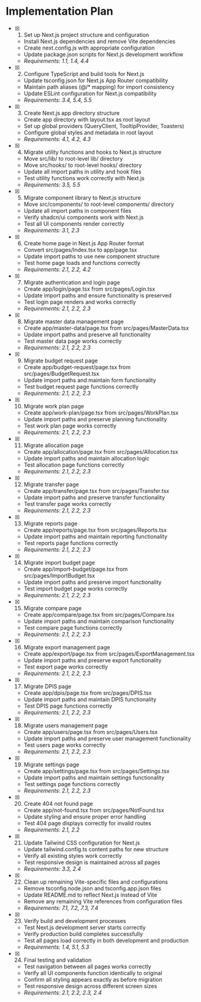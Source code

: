 # Implementation Plan

- [x] 1. Set up Next.js project structure and configuration
  - Install Next.js dependencies and remove Vite dependencies
  - Create next.config.js with appropriate configuration
  - Update package.json scripts for Next.js development workflow
  - _Requirements: 1.1, 1.4, 4.4_

- [x] 2. Configure TypeScript and build tools for Next.js
  - Update tsconfig.json for Next.js App Router compatibility
  - Maintain path aliases (@/* mapping) for import consistency
  - Update ESLint configuration for Next.js compatibility
  - _Requirements: 3.4, 5.4, 5.5_

- [x] 3. Create Next.js app directory structure
  - Create app directory with layout.tsx as root layout
  - Set up global providers (QueryClient, TooltipProvider, Toasters)
  - Configure global styles and metadata in root layout
  - _Requirements: 4.1, 4.2, 4.3_

- [x] 4. Migrate utility functions and hooks to Next.js structure
  - Move src/lib/ to root-level lib/ directory
  - Move src/hooks/ to root-level hooks/ directory
  - Update all import paths in utility and hook files
  - Test utility functions work correctly with Next.js
  - _Requirements: 3.5, 5.5_

- [x] 5. Migrate component library to Next.js structure
  - Move src/components/ to root-level components/ directory
  - Update all import paths in component files
  - Verify shadcn/ui components work with Next.js
  - Test all UI components render correctly
  - _Requirements: 3.1, 2.3_

- [x] 6. Create home page in Next.js App Router format
  - Convert src/pages/Index.tsx to app/page.tsx
  - Update import paths to use new component structure
  - Test home page loads and functions correctly
  - _Requirements: 2.1, 2.2, 4.2_

- [x] 7. Migrate authentication and login page
  - Create app/login/page.tsx from src/pages/Login.tsx
  - Update import paths and ensure functionality is preserved
  - Test login page renders and works correctly
  - _Requirements: 2.1, 2.2, 2.3_

- [x] 8. Migrate master data management page
  - Create app/master-data/page.tsx from src/pages/MasterData.tsx
  - Update import paths and preserve all functionality
  - Test master data page works correctly
  - _Requirements: 2.1, 2.2, 2.3_

- [x] 9. Migrate budget request page
  - Create app/budget-request/page.tsx from src/pages/BudgetRequest.tsx
  - Update import paths and maintain form functionality
  - Test budget request page functions correctly
  - _Requirements: 2.1, 2.2, 2.3_

- [x] 10. Migrate work plan page
  - Create app/work-plan/page.tsx from src/pages/WorkPlan.tsx
  - Update import paths and preserve planning functionality
  - Test work plan page works correctly
  - _Requirements: 2.1, 2.2, 2.3_

- [x] 11. Migrate allocation page
  - Create app/allocation/page.tsx from src/pages/Allocation.tsx
  - Update import paths and maintain allocation logic
  - Test allocation page functions correctly
  - _Requirements: 2.1, 2.2, 2.3_

- [x] 12. Migrate transfer page
  - Create app/transfer/page.tsx from src/pages/Transfer.tsx
  - Update import paths and preserve transfer functionality
  - Test transfer page works correctly
  - _Requirements: 2.1, 2.2, 2.3_

- [x] 13. Migrate reports page
  - Create app/reports/page.tsx from src/pages/Reports.tsx
  - Update import paths and maintain reporting functionality
  - Test reports page functions correctly
  - _Requirements: 2.1, 2.2, 2.3_

- [x] 14. Migrate import budget page
  - Create app/import-budget/page.tsx from src/pages/ImportBudget.tsx
  - Update import paths and preserve import functionality
  - Test import budget page works correctly
  - _Requirements: 2.1, 2.2, 2.3_

- [x] 15. Migrate compare page
  - Create app/compare/page.tsx from src/pages/Compare.tsx
  - Update import paths and maintain comparison functionality
  - Test compare page functions correctly
  - _Requirements: 2.1, 2.2, 2.3_

- [x] 16. Migrate export management page
  - Create app/export/page.tsx from src/pages/ExportManagement.tsx
  - Update import paths and preserve export functionality
  - Test export page works correctly
  - _Requirements: 2.1, 2.2, 2.3_

- [x] 17. Migrate DPIS page
  - Create app/dpis/page.tsx from src/pages/DPIS.tsx
  - Update import paths and maintain DPIS functionality
  - Test DPIS page functions correctly
  - _Requirements: 2.1, 2.2, 2.3_

- [x] 18. Migrate users management page
  - Create app/users/page.tsx from src/pages/Users.tsx
  - Update import paths and preserve user management functionality
  - Test users page works correctly
  - _Requirements: 2.1, 2.2, 2.3_

- [x] 19. Migrate settings page
  - Create app/settings/page.tsx from src/pages/Settings.tsx
  - Update import paths and maintain settings functionality
  - Test settings page functions correctly
  - _Requirements: 2.1, 2.2, 2.3_

- [x] 20. Create 404 not found page
  - Create app/not-found.tsx from src/pages/NotFound.tsx
  - Update styling and ensure proper error handling
  - Test 404 page displays correctly for invalid routes
  - _Requirements: 2.1, 2.2_

- [x] 21. Update Tailwind CSS configuration for Next.js
  - Update tailwind.config.ts content paths for new structure
  - Verify all existing styles work correctly
  - Test responsive design is maintained across all pages
  - _Requirements: 3.3, 2.4_

- [x] 22. Clean up remaining Vite-specific files and configurations
  - Remove tsconfig.node.json and tsconfig.app.json files
  - Update README.md to reflect Next.js instead of Vite
  - Remove any remaining Vite references from configuration files 
  - _Requirements: 7.1, 7.2, 7.3, 7.4_

- [x] 23. Verify build and development processes
  - Test Next.js development server starts correctly
  - Verify production build completes successfully
  - Test all pages load correctly in both development and production
  - _Requirements: 1.4, 5.1, 5.3_

- [x] 24. Final testing and validation
  - Test navigation between all pages works correctly
  - Verify all UI components function identically to original
  - Confirm all styling appears exactly as before migration
  - Test responsive design across different screen sizes
  - _Requirements: 2.1, 2.2, 2.3, 2.4_